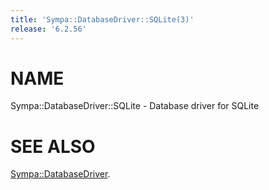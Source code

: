 ```yaml
---
title: 'Sympa::DatabaseDriver::SQLite(3)'
release: '6.2.56'
---
```


# NAME

Sympa::DatabaseDriver::SQLite - Database driver for SQLite

# SEE ALSO

[Sympa::DatabaseDriver](./Sympa-DatabaseDriver.3.md).
